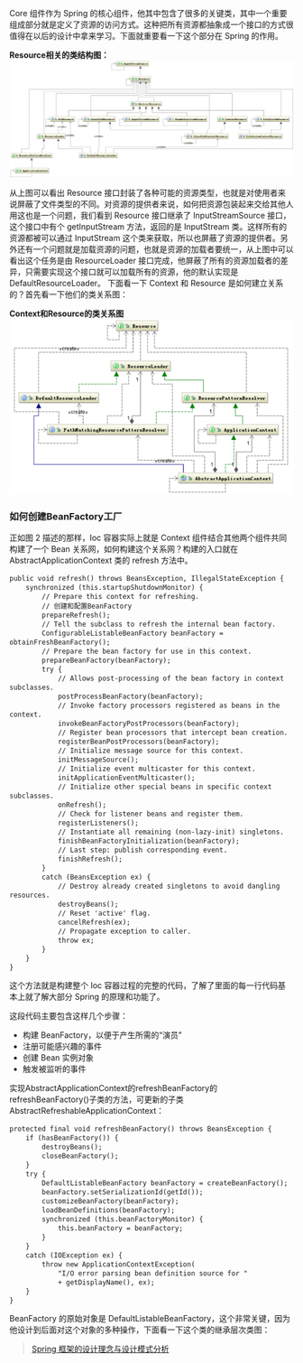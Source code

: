 Core 组件作为 Spring 的核心组件，他其中包含了很多的关键类，其中一个重要组成部分就是定义了资源的访问方式。这种把所有资源都抽象成一个接口的方式很值得在以后的设计中拿来学习。下面就重要看一下这个部分在 Spring 的作用。

**Resource相关的类结构图：**
![](https://raw.githubusercontent.com/arthinking/arthinking.github.io/master/images/2014/12/20141224-spring006.png) 

从上图可以看出 Resource 接口封装了各种可能的资源类型，也就是对使用者来说屏蔽了文件类型的不同。对资源的提供者来说，如何把资源包装起来交给其他人用这也是一个问题，我们看到 Resource 接口继承了 InputStreamSource 接口，这个接口中有个 getInputStream 方法，返回的是 InputStream 类。这样所有的资源都被可以通过 InputStream 这个类来获取，所以也屏蔽了资源的提供者。另外还有一个问题就是加载资源的问题，也就是资源的加载者要统一，从上图中可以看出这个任务是由 ResourceLoader 接口完成，他屏蔽了所有的资源加载者的差异，只需要实现这个接口就可以加载所有的资源，他的默认实现是 DefaultResourceLoader。
下面看一下 Context 和 Resource 是如何建立关系的？首先看一下他们的类关系图：

**Context和Resource的类关系图**    
![](https://raw.githubusercontent.com/arthinking/arthinking.github.io/master/images/2014/12/20141224-spring007.png) 

### 如何创建BeanFactory工厂

正如图 2 描述的那样，Ioc 容器实际上就是 Context 组件结合其他两个组件共同构建了一个 Bean 关系网，如何构建这个关系网？构建的入口就在 AbstractApplicationContext 类的 refresh 方法中。
```
public void refresh() throws BeansException, IllegalStateException { 
    synchronized (this.startupShutdownMonitor) { 
        // Prepare this context for refreshing. 
        // 创建和配置BeanFactory
        prepareRefresh(); 
        // Tell the subclass to refresh the internal bean factory. 
        ConfigurableListableBeanFactory beanFactory = obtainFreshBeanFactory(); 
        // Prepare the bean factory for use in this context. 
        prepareBeanFactory(beanFactory); 
        try { 
            // Allows post-processing of the bean factory in context subclasses. 
            postProcessBeanFactory(beanFactory); 
            // Invoke factory processors registered as beans in the context. 
            invokeBeanFactoryPostProcessors(beanFactory); 
            // Register bean processors that intercept bean creation. 
            registerBeanPostProcessors(beanFactory); 
            // Initialize message source for this context. 
            initMessageSource(); 
            // Initialize event multicaster for this context. 
            initApplicationEventMulticaster(); 
            // Initialize other special beans in specific context subclasses. 
            onRefresh(); 
            // Check for listener beans and register them. 
            registerListeners(); 
            // Instantiate all remaining (non-lazy-init) singletons. 
            finishBeanFactoryInitialization(beanFactory); 
            // Last step: publish corresponding event. 
            finishRefresh(); 
        } 
        catch (BeansException ex) { 
            // Destroy already created singletons to avoid dangling resources. 
            destroyBeans(); 
            // Reset 'active' flag. 
            cancelRefresh(ex); 
            // Propagate exception to caller. 
            throw ex; 
        } 
    } 
}
```
这个方法就是构建整个 Ioc 容器过程的完整的代码，了解了里面的每一行代码基本上就了解大部分 Spring 的原理和功能了。

这段代码主要包含这样几个步骤：    

* 构建 BeanFactory，以便于产生所需的“演员”
* 注册可能感兴趣的事件
* 创建 Bean 实例对象
* 触发被监听的事件

实现AbstractApplicationContext的refreshBeanFactory的refreshBeanFactory()子类的方法，可更新的子类AbstractRefreshableApplicationContext：
```
protected final void refreshBeanFactory() throws BeansException { 
    if (hasBeanFactory()) { 
        destroyBeans(); 
        closeBeanFactory(); 
    } 
    try { 
        DefaultListableBeanFactory beanFactory = createBeanFactory(); 
        beanFactory.setSerializationId(getId()); 
        customizeBeanFactory(beanFactory); 
        loadBeanDefinitions(beanFactory); 
        synchronized (this.beanFactoryMonitor) { 
            this.beanFactory = beanFactory; 
        } 
    } 
    catch (IOException ex) { 
        throw new ApplicationContextException(
			"I/O error parsing bean definition source for " 
			+ getDisplayName(), ex); 
    } 
}
```
BeanFactory 的原始对象是 DefaultListableBeanFactory，这个非常关键，因为他设计到后面对这个对象的多种操作，下面看一下这个类的继承层次类图：


> [Spring 框架的设计理念与设计模式分析](http://www.ibm.com/developerworks/cn/java/j-lo-spring-principle/ "Spring 框架的设计理念与设计模式分析") 